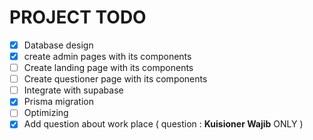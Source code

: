 # PROJECT TODO

- [x] Database design
- [x] create admin pages with its components
- [ ] Create landing page with its components
- [ ] Create questioner page with its components
- [ ] Integrate with supabase
- [x] Prisma migration
- [ ] Optimizing
- [x] Add question about work place ( question : **Kuisioner Wajib** ONLY )
